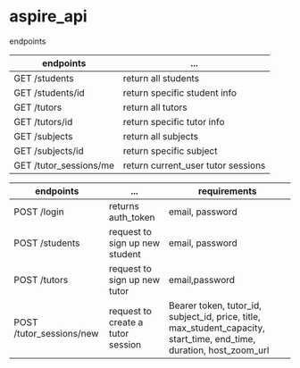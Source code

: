 # aspire_api

endpoints

| endpoints              | ...                                |
| ---------------------- | ---------------------------------- |
| GET /students          | return all students                |
| GET /students/id       | return specific student info       |
| GET /tutors            | return all tutors                  |
| GET /tutors/id         | return specific tutor info         |
| GET /subjects          | return all subjects                |
| GET /subjects/id       | return specific subject            |
| GET /tutor_sessions/me | return current_user tutor sessions |

| endpoints                | ...                               | requirements                                                                                                          |
| ------------------------ | --------------------------------- | --------------------------------------------------------------------------------------------------------------------- |
| POST /login              | returns auth_token                | email, password                                                                                                       |
| POST /students           | request to sign up new student    | email, password                                                                                                       |
| POST /tutors             | request to sign up new tutor      | email,password                                                                                                        |
| POST /tutor_sessions/new | request to create a tutor session | Bearer token, tutor_id, subject_id, price, title, max_student_capacity, start_time, end_time, duration, host_zoom_url |
